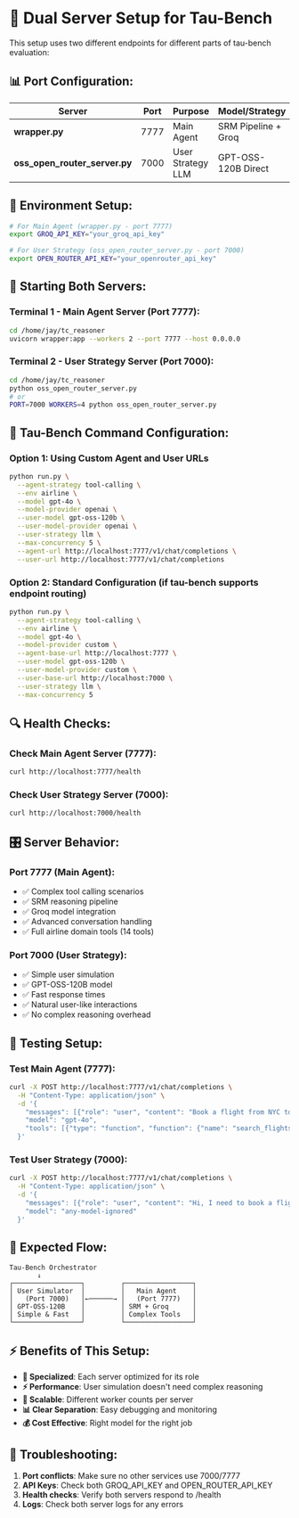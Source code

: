 # 🚀 Dual Server Setup for Tau-Bench

This setup uses two different endpoints for different parts of tau-bench evaluation:

## 📊 **Port Configuration:**

| Server | Port | Purpose | Model/Strategy |
|--------|------|---------|----------------|
| **wrapper.py** | 7777 | Main Agent | SRM Pipeline + Groq |
| **oss_open_router_server.py** | 7000 | User Strategy LLM | GPT-OSS-120B Direct |

## 🔧 **Environment Setup:**

```bash
# For Main Agent (wrapper.py - port 7777)
export GROQ_API_KEY="your_groq_api_key"

# For User Strategy (oss_open_router_server.py - port 7000) 
export OPEN_ROUTER_API_KEY="your_openrouter_api_key"
```

## 🚀 **Starting Both Servers:**

### Terminal 1 - Main Agent Server (Port 7777):
```bash
cd /home/jay/tc_reasoner
uvicorn wrapper:app --workers 2 --port 7777 --host 0.0.0.0
```

### Terminal 2 - User Strategy Server (Port 7000):
```bash
cd /home/jay/tc_reasoner  
python oss_open_router_server.py
# or
PORT=7000 WORKERS=4 python oss_open_router_server.py
```

## 🎯 **Tau-Bench Command Configuration:**

### Option 1: Using Custom Agent and User URLs
```bash
python run.py \
  --agent-strategy tool-calling \
  --env airline \
  --model gpt-4o \
  --model-provider openai \
  --user-model gpt-oss-120b \
  --user-model-provider openai \
  --user-strategy llm \
  --max-concurrency 5 \
  --agent-url http://localhost:7777/v1/chat/completions \
  --user-url http://localhost:7777/v1/chat/completions
```

### Option 2: Standard Configuration (if tau-bench supports endpoint routing)
```bash
python run.py \
  --agent-strategy tool-calling \
  --env airline \
  --model gpt-4o \
  --model-provider custom \
  --agent-base-url http://localhost:7777 \
  --user-model gpt-oss-120b \
  --user-model-provider custom \
  --user-base-url http://localhost:7000 \
  --user-strategy llm \
  --max-concurrency 5
```

## 🔍 **Health Checks:**

### Check Main Agent Server (7777):
```bash
curl http://localhost:7777/health
```

### Check User Strategy Server (7000):
```bash
curl http://localhost:7000/health
```

## 🎛️ **Server Behavior:**

### **Port 7777 (Main Agent):**
- ✅ Complex tool calling scenarios
- ✅ SRM reasoning pipeline
- ✅ Groq model integration
- ✅ Advanced conversation handling
- ✅ Full airline domain tools (14 tools)

### **Port 7000 (User Strategy):**
- ✅ Simple user simulation
- ✅ GPT-OSS-120B model
- ✅ Fast response times
- ✅ Natural user-like interactions
- ✅ No complex reasoning overhead

## 📝 **Testing Setup:**

### Test Main Agent (7777):
```bash
curl -X POST http://localhost:7777/v1/chat/completions \
  -H "Content-Type: application/json" \
  -d '{
    "messages": [{"role": "user", "content": "Book a flight from NYC to LAX"}],
    "model": "gpt-4o",
    "tools": [{"type": "function", "function": {"name": "search_flights"}}]
  }'
```

### Test User Strategy (7000):
```bash
curl -X POST http://localhost:7777/v1/chat/completions \
  -H "Content-Type: application/json" \
  -d '{
    "messages": [{"role": "user", "content": "Hi, I need to book a flight"}],
    "model": "any-model-ignored"
  }'
```

## 🎯 **Expected Flow:**

```
Tau-Bench Orchestrator
       ↓
┌─────────────────┐         ┌─────────────────┐
│ User Simulator  │         │   Main Agent    │
│   (Port 7000)   │←──────→ │   (Port 7777)   │
│ GPT-OSS-120B    │         │ SRM + Groq      │
│ Simple & Fast   │         │ Complex Tools   │
└─────────────────┘         └─────────────────┘
```

## ⚡ **Benefits of This Setup:**

- **🎯 Specialized**: Each server optimized for its role
- **⚡ Performance**: User simulation doesn't need complex reasoning
- **🔧 Scalable**: Different worker counts per server
- **📊 Clear Separation**: Easy debugging and monitoring
- **💰 Cost Effective**: Right model for the right job

## 🚨 **Troubleshooting:**

1. **Port conflicts**: Make sure no other services use 7000/7777
2. **API Keys**: Check both GROQ_API_KEY and OPEN_ROUTER_API_KEY
3. **Health checks**: Verify both servers respond to /health
4. **Logs**: Check both server logs for any errors
